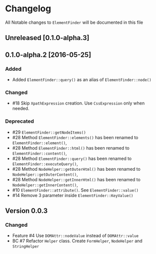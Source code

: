 # Changelog
All Notable changes to `ElementFinder` will be documented in this file

## Unreleased [0.1.0-alpha.3]

## 0.1.0-alpha.2 [2016-05-25]

### Added
- Added `ElementFinder::query()` as an alias of `ElementFinder::node()`
  
### Changed
- #18 Skip `XpathExpression` creation. Use `CssExpression` only when needed.
 
### Deprecated
- #29 `ElementFinder::getNodeItems()`
- #28 Method `ElementFinder::elements()` has been renamed to `ElementFinder::element()`,
- #28 Method `ElementFinder::html()` has been renamed to `ElementFinder::content()`,
- #28 Method `ElementFinder::query()` has been renamed to `ElementFinder::executeQuery()`,
- #28 Method `NodeHelper::getOuterHtml()` has been renamed to `NodeHelper::getOuterContent()`,
- #28 Method `NodeHelper::getInnerHtml()` has been renamed to `NodeHelper::getInnerContent()`,
- #10 `ElementFinder::attribute()`. See `ElementFinder::value()`
- #14 Remove 3 parameter inside `ElementFinder::KeyValue()`

## Version 0.0.3

### Changed
- Feature #4 Use `DOMAttr::nodeValue` instead of `DOMAttr::value`
- BC #7 Refactor `Helper` class. Create `FormHelper`, `NodeHelper` and `StringHelper`